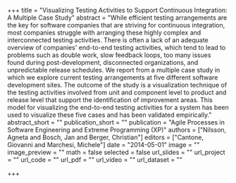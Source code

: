 +++
title = "Visualizing Testing Activities to Support Continuous Integration: A Multiple Case Study"
abstract = "While efficient testing arrangements are the key for software companies that are striving for continuous integration, most companies struggle with arranging these highly complex and interconnected testing activities. There is often a lack of an adequate overview of companies' end-to-end testing activities, which tend to lead to problems such as double work, slow feedback loops, too many issues found during post-development, disconnected organizations, and unpredictable release schedules. We report from a multiple case study in which we explore current testing arrangements at five different software development sites. The outcome of the study is a visualization technique of the testing activities involved from unit and component level to product and release level that support the identification of improvement areas. This model for visualizing the end-to-end testing activities for a system has been used to visualize these five cases and has been validated empirically."
abstract_short = ""
publication_short = ""
publication = "Agile Processes in Software Engineering and Extreme Programming (XP)"
authors = ["Nilsson, Agneta and Bosch, Jan and Berger, Christian"]
editors = ["Cantone, Giovanni and Marchesi, Michele"]
date = "2014-05-01"
image = ""
image_preview = ""
math = false
selected = false
url_slides = ""
url_project = ""
url_code = ""
url_pdf = ""
url_video = ""
url_dataset = ""

+++
